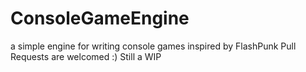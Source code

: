 # ConsoleGameEngine
a simple engine for writing console games
inspired by FlashPunk
Pull Requests are welcomed :)
Still a WIP
